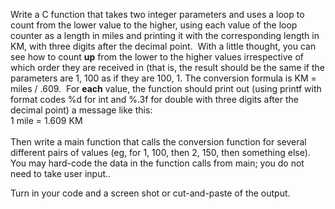 <div class="description user_content enhanced" data-resource-type="assignment.body" data-resource-id="1746370"><p>Write a C function that takes two integer parameters and uses a loop to count from the lower value to the higher, using each value of the loop counter as a length in miles and printing it with the corresponding length in KM, with three digits after the decimal point.&nbsp; With a little thought, you can see how to count <strong>up</strong> from the lower to the higher values irrespective of which order they are received in (that is, the result should be the same if the parameters are 1, 100 as if they are 100, 1. The conversion formula is KM = miles / .609.&nbsp; For <strong>each</strong> value, the function should print out (using printf with format codes %d for int and %.3f for double with three digits after the decimal point) a message like this:<br>1 mile = 1.609 KM<br><br>Then write a main function that calls the conversion function for several different pairs of values (eg, for 1, 100, then 2, 150, then something else).&nbsp; You may hard-code the data in the function calls from main; you do not need to take user input..</p>
<p>Turn in your code and a screen shot or cut-and-paste of the output.</p></div>
